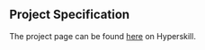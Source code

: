 ## Project Specification

The project page can be found [here](https://hyperskill.org/projects/113?track=1) on Hyperskill.